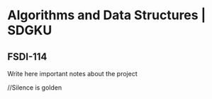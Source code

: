 # Algorithms and Data Structures | SDGKU

## FSDI-114

Write here important notes about the project 

//Silence is golden
